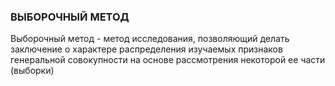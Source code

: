 ### ВЫБОРОЧНЫЙ МЕТОД

Выборочный метод - метод исследования, позволяющий делать заключение о характере распределения изучаемых признаков генеральной совокупности на основе рассмотрения некоторой ее части (выборки)
